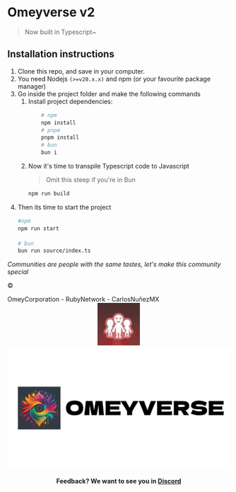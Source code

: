 # Omeyverse v2
> Now built in Typescript~

## Installation instructions
1. Clone this repo, and save in your computer.
2. You need Nodejs `(>=v20.x.x)` and npm (or your favourite package manager)
3. Go inside the project folder and make the following commands
    1. Install project dependencies:
        ``` bash
            # npm
            npm install
            # pnpm
            pnpm install
            # bun
            bun i
        ```
    2. Now it's time to transpile Typescript code to Javascript
        > Omit this steep if you're in Bun
        ```bash
        npm run build
        ```
4. Then its time to start the project
    ```bash
    #npm
    npm run start

    # bun
    bun run source/index.ts
    ```

*Communities are people with the same tastes, let's make this community special*

<p>&copy</p> OmeyCorporation - RubyNetwork - CarlosNuñezMX
<center>
    <img src="docs/ruby_logo.webp"/>
    <img src="docs/menu-logo.png">
</center>

**<center>Feedback? We want to see you in <a href="https://discord.gg/Uy6zyaY6sw">Discord</a></center>**